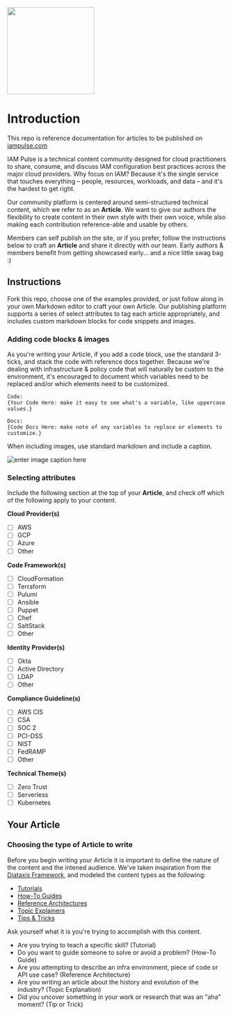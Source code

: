 <img src="https://iampulse-public.s3.us-west-1.amazonaws.com/iampulse-logo.png" width="200" />

# Introduction
This repo is reference documentation for articles to be published on [iampulse.com](https://www.iampulse.com)

IAM Pulse is a technical content community designed for cloud practitioners to share, consume, and discuss IAM configuration best practices across the major cloud providers. Why focus on IAM? Because it's the single service that touches everything – people, resources, workloads, and data – and it's the hardest to get right. 

Our community platform is centered around semi-structured technical content, which we refer to as an **Article**. We want to give our authors the flexibility to create content in their own style with their own voice, while also making each contribution reference-able and usable by others.

Members can self publish on the site, or if you prefer, follow the instructions below to craft an **Article** and share it directly with our team. Early authors & members benefit from getting showcased early... and a nice little swag bag :)

## Instructions
Fork this repo, choose one of the examples provided, or just follow along in your own Markdown editor to craft your own Article. Our publishing platform supports a series of select attributes to tag each article appropriately, and includes custom markdown blocks for code snippets and images. 

### Adding code blocks & images
As you're writing your Article, if you add a code block, use the standard 3-ticks, and stack the code with reference docs together. Because we're dealing with infrastructure & policy code that will naturally be custom to the environment, it's encouraged to document which variables need to be replaced and/or which elements need to be customized.


```
Code:
{Your Code Here: make it easy to see what's a variable, like uppercase values.}
```
```
Docs:
{Code Docs Here: make note of any variables to replace or elements to customize.}
```

When including images, use standard markdown and include a caption.

![enter image caption here](https://i.picsum.photos/id/864/200/200.jpg?hmac=enPW23d2MpTvv2RfL7CtuO_cKSvCg4DGCYtNPc4-48M)

### Selecting attributes
Include the following section at the top of your **Article**, and check off which of the following apply to your content.

**Cloud Provider(s)**
 - [ ] AWS
 - [ ] GCP
 - [ ] Azure
 - [ ] Other

**Code Framework(s)**
 - [ ] CloudFormation
 - [ ] Terraform
 - [ ] Pulumi
 - [ ] Ansible
 - [ ] Puppet
 - [ ] Chef
 - [ ] SaltStack
 - [ ] Other

**Identity Provider(s)**
 - [ ] Okta
 - [ ] Active Directory
 - [ ] LDAP
 - [ ] Other

**Compliance Guideline(s)**
 - [ ] AWS CIS
 - [ ] CSA
 - [ ] SOC 2
 - [ ] PCI-DSS
 - [ ] NIST
 - [ ] FedRAMP
 - [ ] Other

**Technical Theme(s)**
 - [ ] Zero Trust
 - [ ] Serverless
 - [ ] Kubernetes

## Your Article

### Choosing the type of Article to write
Before you begin writing your Article it is important to define the nature of the content and the intened audience. We've taken inspiration from the [Diataxis Framework](https://diataxis.fr/), and modeled the content types as the following:
* [Tutorials](examples/TUTORIAL.md)
* [How-To Guides](examples/HOWTO.md)
* [Reference Architectures](examples/REFERENCE.md)
* [Topic Explainers](examples/EXPLAINER.md)
* [Tips & Tricks](examples/TIP.md)

Ask yourself what it is you're trying to accomplish with this content.
* Are you trying to teach a specific skill? (Tutorial)
* Do you want to guide someone to solve or avoid a problem? (How-To Guide)
* Are you attempting to describe an infra environment, piece of code or API use case? (Reference Architecture)
* Are you writing an article about the history and evolution of the industry? (Topic Explanation)
* Did you uncover something in your work or research that was an "aha" moment? (Tip or Trick)
